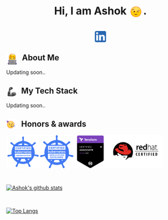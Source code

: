 
<!--
**ashokalinux/ashokalinux** is a ✨ _special_ ✨ repository because its `README.md` (this file) appears on your GitHub profile.

Here are some ideas to get you started:

- 🔭 I’m currently working on ...
- 🌱 I’m currently learning ...
- 👯 I’m looking to collaborate on ...
- 🤔 I’m looking for help with ...
- 💬 Ask me about ...
- 📫 How to reach me: ...
- 😄 Pronouns: ...
- ⚡ Fun fact: ...
-->


<h1 style = font-size: "50px" align="center"> Hi, I am Ashok <img align="center" src="https://raw.githubusercontent.com/heydrdev/devtools/main/emojis/telegram/winking-face.gif" width="38" />. 
<p align="center">

<!-- Connect With Me: Linkedin -->
<a href="https://www.linkedin.com/in/ashok-shelke-12966751" target="blank"><img align="center" src="https://raw.githubusercontent.com/heydrdev/devtools/main/icons/linkedin.png"  alt="ashok" width="30" /></a>
</p>

<!-- About Me -->
<h2 style = font-size: "50px" align=" left"><img src="https://raw.githubusercontent.com/heydrdev/devtools/main/emojis/telegram/technologist.gif" width="32" align="left"/>&nbsp <b>About Me</b></h2>

<p align="left">

</p>
Updating soon..
<br>

<!--My Tech Stack -->
<h2 style = font-size: "50px" align="left"><img src="https://raw.githubusercontent.com/heydrdev/devtools/main/emojis/telegram/mechanical-arm.gif" width="30" align="left"/>&nbsp <b>My Tech Stack</b></h2>
<p align="left">
Updating soon..
</p>

<!--Honors & awards -->
<h2 style = font-size: "50px" align="left"><img src="https://raw.githubusercontent.com/heydrdev/devtools/main/emojis/telegram/partying-face.gif" width="30" align="left"/>&nbsp <b>Honors & awards</b></h2>
  
  
<p align="left">
<a href="https://www.credly.com/badges/7bf94e57-b678-406b-ba3b-df9e1d793ce4/public_url" target="blank"><img align="left" src="https://github.com/ashokalinux/ashokalinux/blob/main/certificates/cka_from_cncfsite__281_29.png"  alt="cka" width="90" /></a>
</p>
<p align="left">
<a href="https://www.credly.com/badges/056c45b5-8ea6-4f9e-a1f6-5d409320a8f7/public_url" target="blank"><img align="left" src="https://github.com/ashokalinux/ashokalinux/blob/main/certificates/ckad_from_cncfsite.png"  alt="ckad" width="90" /></a>
</p>
</p>
<p align="left">
<a href="https://www.credly.com/badges/07228ae0-52ab-4d2a-8a9b-db1fb4a2f090/linked_in_profile" target="blank"><img align="left" src="https://github.com/ashokalinux/ashokalinux/blob/main/certificates/Terraform.png"  alt="terraform" width="90" /></a>
</p>
</p>
<p align="left">
<a href="https://www.credly.com/badges/056c45b5-8ea6-4f9e-a1f6-5d409320a8f7/public_url" target="blank"><img align="left" src="https://github.com/ashokalinux/ashokalinux/blob/main/certificates/red-hat-certification.png"  alt="redhat" width="150" /></a>
</p>
<br>
<br>
<br>
<br>
<br>
<br>
<br>
  
  [![Ashok's github stats](https://github-readme-stats.vercel.app/api?username=ashokalinux&count_private=true&show_icons=true&theme=radical&hide_rank=false)](https://github.com/anuraghazra/github-readme-stats)

<br>

[![Top Langs](https://github-readme-stats.vercel.app/api/top-langs/?username=ashokalinux)](https://github.com/anuraghazra/github-readme-stats)


<br>
<br>
<br>

